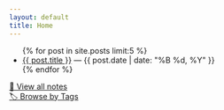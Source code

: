 ```yaml
---
layout: default
title: Home
---
```


<ul>
  {% for post in site.posts limit:5 %}
    <li><a href="{{ post.url }}">{{ post.title }}</a> — {{ post.date | date: "%B %d, %Y" }}</li>
  {% endfor %}
</ul>

<a href="/archive.html">🔗 View all notes</a><br>
<a href="/tags.html">🏷 Browse by Tags</a>

